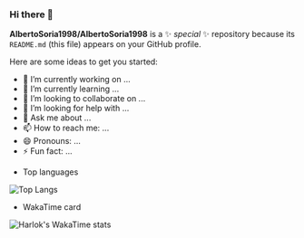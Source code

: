 ### Hi there 👋

**AlbertoSoria1998/AlbertoSoria1998** is a ✨ _special_ ✨ repository because its `README.md` (this file) appears on your GitHub profile.

Here are some ideas to get you started:

- 🔭 I’m currently working on ...
- 🌱 I’m currently learning ...
- 👯 I’m looking to collaborate on ...
- 🤔 I’m looking for help with ...
- 💬 Ask me about ...
- 📫 How to reach me: ...
- 😄 Pronouns: ...
- ⚡ Fun fact: ...


*   Top languages

![Top Langs](https://github-readme-stats.vercel.app/api/top-langs/?username=AlbertoSoria1998)

*   WakaTime card

![Harlok's WakaTime stats](https://github-readme-stats.vercel.app/api/wakatime?username=AlbertoSoria1998)

